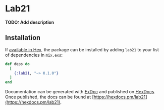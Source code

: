 # Lab21

**TODO: Add description**

## Installation

If [available in Hex](https://hex.pm/docs/publish), the package can be installed
by adding `lab21` to your list of dependencies in `mix.exs`:

```elixir
def deps do
  [
    {:lab21, "~> 0.1.0"}
  ]
end
```

Documentation can be generated with [ExDoc](https://github.com/elixir-lang/ex_doc)
and published on [HexDocs](https://hexdocs.pm). Once published, the docs can
be found at [https://hexdocs.pm/lab21](https://hexdocs.pm/lab21).

